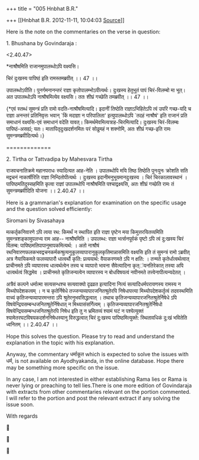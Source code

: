 +++
title = "005 Hnbhat B.R."

+++
[[Hnbhat B.R.	2012-11-11, 10:04:03 [Source](https://groups.google.com/g/bvparishat/c/n-dT-NfGIk4)]]



Here is the note on the commentaries on the verse in question:

  

1\. Bhushana by Govindaraja :  

  

\<2.40.47>

\*नाश्रौषमिति राजानमुपालब्धोऽपि वक्ष्यसि।

चिरं दुःखस्य पापिष्ठं इति रामस्तमब्रवीत् ।। 47 ।।

उपालब्धोऽपीति। पुनर्गमनानन्तरं राज्ञा कृतोपालम्भोऽपीत्यर्थः। दुःखस्य हेतुभूतं पापं चिरं-विलम्बो मा भूत्। अत उपालब्धोऽपि नाश्रौषमित्येव वक्ष्यसि। ततः शीघ्रं गच्छेति तमब्रवीत् ।। 47 ।।

{\*एवं स्तब्धं सुमन्त्रं प्रति रामो वदति-नाश्रौषमित्यादि। इदानीं तिष्ठेति राज्ञाऽभिहितेऽपि त्वं उपरि गच्छ-यदि च राज्ञा अनन्तरं प्रतिनिवृत्तः भवान् \`किं मदाज्ञा न परिपालिता' इत्युपालब्धोऽपि \`तदहं नाश्रौषं' इति राजानं प्रति समाधानं वक्ष्यसि-एवं समाधानं वदेति यावत्। किमर्थमेवमित्यत्राह-चिरमित्यादि। दुःखस्य चिरं-विलम्बः पापिष्ठं-असह्यं; यतः। मातापितृदुःखदर्शनमितः परं सोढुमहं न शक्नोमि, अतः शीघ्रं गच्छ-इति रामः सुमन्त्रमब्रवीदित्यर्थः।}

=============  

  

2\. Tirtha or Tattvadipa by Mahesvara Tirtha  

  

राजवचनातिक्रमे महानपराधः स्यादित्यत आह-नेति । उपालब्धोपि मयि तिष्ठ तिष्ठेति पुनःपुनः क्रोशति सति मद्वचनं नाकार्षीरिति राज्ञा निन्दितोपीत्यर्थः । दुःखस्य इदानीमनुभूयमानदुःखस्य । चिरं चिरकालावस्थानं । पापिष्ठमतिदुस्सहमिति कृत्वा राज्ञां उपालब्धोपि नाश्रौषमिति पश्चाद्वक्ष्यसि, अतः शीघ्रं गच्छेति रामः तं सुमन्त्रमब्रवीदिति योजना ।। 2.40.47 ।।  

  

Here is a grammarian's explanation for examination on the specific usage and the question solved efficiently:

  

Siromani by Sivasahaya  

  

मत्कर्तृकनिवारणे ऽपि त्वया रथ: किमर्थं न स्थापित इति राज्ञा पृष्टेन मया किमुत्तरयितव्यमिति सुमन्त्रशङ्कामुपलभ्य राम आह-- नाश्रौषमिति । उपालब्ध: राज्ञा भर्त्सनपूर्वकं पृष्टो ऽपि त्वं दु:खस्य चिरं विलम्ब: पापिष्ठमतिपापानुमापकमित्यर्थ: । अतो नाश्रौषं रथनिवारणफलकभवद्वचनकर्मकश्रुत्यनुकूलव्यापारानुकूलकृतिमान्नासमिति वक्ष्यसि इति तं सुमन्त्रं रामो ऽब्रवीत् अत्र नैयायिकमते फलव्यापारौ धात्वर्थौ कृति: प्रत्ययार्थ: वैयाकरणमते ऽपि न क्षति: । तन्मते कृतेर्धात्वर्थत्वात् प्राचीनमते ऽपि व्यापारस्य धात्वर्थत्वेन तस्य च व्यापारो भावना सैवेत्यादिना कृत्ऺयनतिरेकात् तस्या अपि धात्वर्थत्वं सिद्धमेव । प्राचीनमते कृतिजन्यत्वेन व्यापारस्य न बोधविषयत्वं नवीनमते तत्त्वेनापीत्यन्यदेतत् ।

  

अत्रैवं कल्पने धर्मात्मा सत्यसन्धश्च सत्यवाक्यो दृढव्रत इत्यादिना नित्यं सत्यादिधर्मपरायणस्य रामस्य न मिथ्योपदेशकत्वम् । न च कृतेर्निषेधे तज्जन्यव्यापारजनितश्रुतेरपि निषेधापत्त्या मिथ्योपदेशकर्तृत्वं तदवस्थमिति वाच्यं कृतिजन्यव्यापारमन्तरा ऽपि श्रुतेरनुभवसिद्धत्वात् । तथाच कृतिजन्यव्यापारजनितश्रुतेर्निषेधे ऽपि विषयेन्द्रियसम्बन्धजनितश्रूतेर्निषेधात् न मिथ्यासंसर्गित्वम् । कृतिजन्यव्यापारजनितश्रुतेर्निषेधो विषयेन्द्रियसम्बन्धजनितश्रुतेरपि निषेध इति तु न भ्रमितव्यं श्यामं घटं न पश्येत्युक्तं श्यामेतरघटविषयकदर्शननिषेधस्यानु विरुद्धत्वात् चिरं दु:खस्य पापिष्ठमित्युक्ते: स्थितावधिकं दु:खं भवितेति ध्वनितम् ।। 2.40.47 ।।

  

Hope this solves the question. Please try to read and understand the explanation in the topic with his explanation.

  

Anyway, the commentary धर्माकूत which is expected to solve the issues with धर्म, is not available on Ayodhyakanda, in the online database. Hope there may be something more specific on the issue.

  

In any case, I am not interested in either establishing Rama lies or Rama is never lying or preaching to tell lies.There is one more edition of Govindaraja with extracts from other commentaries relevant on the portion commented. I will refer to the portion and post the relevant extract if any solving the issue soon.

  

With regards

  

  

  

  
  







